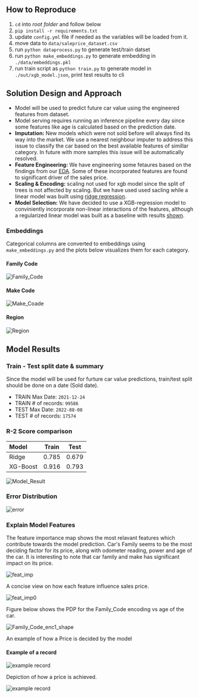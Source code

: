 ## How to Reproduce

1. `cd` into _root folder_ and follow below
2. `pip install -r requirements.txt`
3. update `config.yml` file if needed as the variables will be loaded from it.
4. move data to `data/saleprice_dataset.csv`
5. run `python dataprocess.py` to generate test/train datset
6. run `python make_embeddings.py` to generate embedding in `./data/embeddings.pkl`
7. run train script as  `python train.py` to generate model in `./out/xgb_model.json`, print test results to cli

## Solution Design and Approach

 - Model will be used to predict future car value using the engineered features from dataset.
 - Model serving requires running an inference pipeline every day since some features like age is calculated based on the prediction date.
 - **Imputation:** New models which were not sold before will always find its way into the market. We use a nearest neighbour imputer to address this issue to classify the car based on the best available features of simillar category. In future with more samples this issue will be automatically resolved.
 - **Feature Engineering:** We have engineering some fetaures based on the findings from our [EDA](nbs/eda.ipynb). Some of these incorporated features are found to significant driver of the sales price.
 - **Scaling & Encoding:** scaling not used for xgb model since the split of trees is not affected by scaling. But we have used used sacling while a linear model was built using [ridge regression](nbs/regression.ipynb).
 - **Model Selection:** We have decided to use a XGB-regression model to conviniently incorporate non-linear interactions of the features, although a regularized linear model was built as a baseline with results [shown](#r-2-score-comparison).

### Embeddings

Categorical columns are converted to embeddings using `make_embeddings.py` and the plots below visualizes them for each category.
#### Family Code
![Family_Code](nbs/imgs/Family_Code_enc.png)
#### Make Code
![Make_Coade](nbs/imgs/Make_Code_enc.png)
#### Region
![Region](nbs/imgs/Region_Description_enc.png)

## Model Results

### Train - Test split date & summary

Since the model will be used for furture car value predictions, train/test split should be done on a date (Sold date).

- TRAIN Max Date: `2021-12-24`
- TRAIN # of records: `99586`
- TEST Max Date: `2022-08-08`
- TEST # of records: `17574`


### R-2 Score comparison
| Model     | Train | Test  |
|:----------|:-----:|:-----:|
| Ridge     | 0.785 | 0.679 |
| XG-Boost  | 0.916 | 0.793 |

![Model_Result](nbs/imgs/model_result_comp.png)

### Error Distribution

![error](nbs/imgs/error_comp.png)

### Explain Model Features

The feature importance map shows the most relavant features which contribute towards the model prediction. Car's Family seems to be the most deciding factor for its price, along with odometer reading, power and age of the car. It is interesting to note that car family and make has significant impact on its price.

![feat_imp](nbs/imgs/feture_imp.png)

A concise view on how each feature influence sales price.

![feat_imp0](nbs/imgs/feture_imp0.png)

Figure below shows the PDP for the Family_Code encoding vs age of the car.

![Family_Code_enc1_shape](nbs/imgs/Family_Code_enc_1_shap.png)
 
An example of how a Price is decided by the model

#### Example of a record

![example record](nbs/imgs/exmp_rec.png)

Depiction of how a price is achieved.

![example record](nbs/imgs/exmp_rec_img.png)
